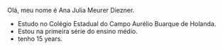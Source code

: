 
Olá, meu nome é Ana Julia Meurer Diezner.



- Estudo no Colégio Estadual do Campo Aurélio Buarque de Holanda.
- Estou na primeira série do ensino médio.
- tenho 15 years.
